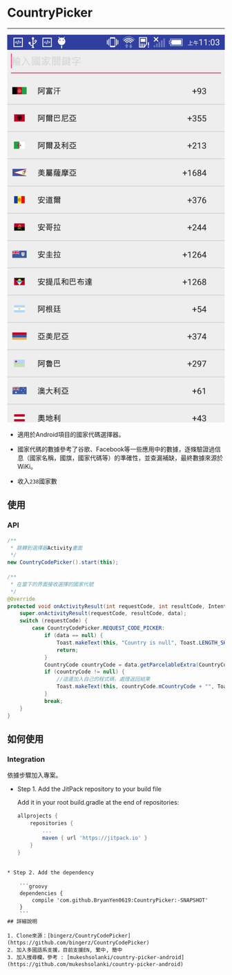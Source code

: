 # CountryPicker
--------
![alt text](https://github.com/BryanYen0619/CountryPicker/blob/master/screenshot/device-2017-09-05-110311.png)

* 適用於Android項目的國家代碼選擇器。

* 國家代碼的數據參考了谷歌、Facebook等一些應用中的數據，逐條驗證過信息（國家名稱，國旗，國家代碼等）的準確性，並查漏補缺，最終數據來源於WiKi。
	
* 收入`238`國家數

## 使用

### API
```java
/**
 * 跳轉到選擇器Activity畫面
 */
new CountryCodePicker().start(this);

/**
 * 在當下的界面接收選擇的國家代號
 */
@Override
protected void onActivityResult(int requestCode, int resultCode, Intent data) {
    super.onActivityResult(requestCode, resultCode, data);
    switch (requestCode) {
        case CountryCodePicker.REQUEST_CODE_PICKER:
            if (data == null) {
                Toast.makeText(this, "Country is null", Toast.LENGTH_SHORT).show();
                return;
            }
            CountryCode countryCode = data.getParcelableExtra(CountryCodePicker.EXTRA_CODE);
            if (countryCode != null) {
                //這邊加入自己的程式碼，處理返回結果
                Toast.makeText(this, countryCode.mCountryCode + "", Toast.LENGTH_SHORT).show();
            }
            break;
    }
}
```

## 如何使用

### Integration
依據步驟加入專案。

* Step 1. Add the JitPack repository to your build file

	Add it in your root build.gradle at the end of repositories:
	
	```groovy
	allprojects {
		repositories {
			...
			maven { url 'https://jitpack.io' }
		}
	}
```

* Step 2. Add the dependency

	```groovy
	dependencies {
        compile 'com.github.BryanYen0619:CountryPicker:-SNAPSHOT'
	}
	```
## 詳細說明

1. Clone來源：[bingerz/CountryCodePicker](https://github.com/bingerz/CountryCodePicker)
2. 加入多國語系支援，目前支援EN, 繁中, 簡中
3. 加入搜尋欄，參考 : [mukeshsolanki/country-picker-android](https://github.com/mukeshsolanki/country-picker-android) 